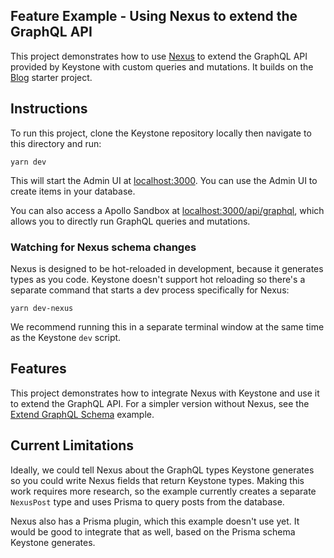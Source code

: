 ## Feature Example - Using Nexus to extend the GraphQL API

This project demonstrates how to use [Nexus](https://nexusjs.org) to extend the GraphQL API provided by Keystone with custom queries and mutations. It builds on the [Blog](../blog) starter project.

## Instructions

To run this project, clone the Keystone repository locally then navigate to this directory and run:

```shell
yarn dev
```

This will start the Admin UI at [localhost:3000](http://localhost:3000).
You can use the Admin UI to create items in your database.

You can also access a Apollo Sandbox at [localhost:3000/api/graphql](http://localhost:3000/api/graphql), which allows you to directly run GraphQL queries and mutations.

### Watching for Nexus schema changes

Nexus is designed to be hot-reloaded in development, because it generates types as you code. Keystone doesn't support hot reloading so there's a separate command that starts a dev process specifically for Nexus:

```shell
yarn dev-nexus
```

We recommend running this in a separate terminal window at the same time as the Keystone `dev` script.

## Features

This project demonstrates how to integrate Nexus with Keystone and use it to extend the GraphQL API. For a simpler version without Nexus, see the [Extend GraphQL Schema](../extend-graphql-schema) example.

## Current Limitations

Ideally, we could tell Nexus about the GraphQL types Keystone generates so you could write Nexus fields that return Keystone types. Making this work requires more research, so the example currently creates a separate `NexusPost` type and uses Prisma to query posts from the database.

Nexus also has a Prisma plugin, which this example doesn't use yet. It would be good to integrate that as well, based on the Prisma schema Keystone generates.
